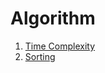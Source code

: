 # Algorithm

1. [Time Complexity](https://github.com/coolanant/Algorithm/blob/master/01-TimeComplexity.md)
2. [Sorting](https://github.com/coolanant/Algorithm/blob/master/02-Sorting.md)

